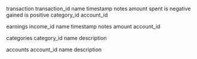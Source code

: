 transaction
    transaction_id
    name
    timestamp
    notes
    amount
        spent is negative
        gained is positive
    category_id
    account_id

earnings
    income_id
    name
    timestamp
    notes
    amount
    account_id

categories
    category_id
    name
    description

accounts
    account_id
    name
    description

